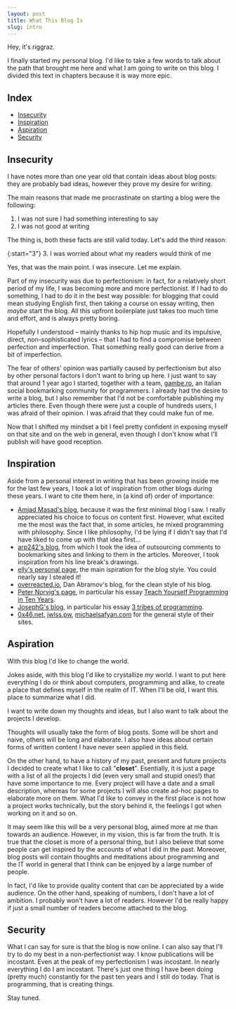 ```yaml
---
layout: post
title: What This Blog Is
slug: intro
---
```


Hey, it's riggraz.

I finally started my personal blog. I'd like to take a few words to talk about the path that brought me here and what I am going to write on this blog. I divided this text in chapters because it is way more epic.

## Index <!-- omit in toc -->
- [Insecurity](#insecurity)
- [Inspiration](#inspiration)
- [Aspiration](#aspiration)
- [Security](#security)

## Insecurity

I have notes more than one year old that contain ideas about blog posts: they are probably bad ideas, however they prove my desire for writing.

The main reasons that made me procrastinate on starting a blog were the following:

1. I was not sure I had something interesting to say
2. I was not good at writing

The thing is, both these facts are still valid today. Let's add the third reason:

{:start="3"}
3. I was worried about what my readers would think of me

Yes, that was the main point. I was insecure. Let me explain.

Part of my insecurity was due to perfectionism: in fact, for a relatively short period of my life, I was becoming more and more perfectionist. If I had to do something, I had to do it in the best way possible: for blogging that could mean studying English first, then taking a course on essay writing, then *maybe* start the blog. All this upfront boilerplate just takes too much time and effort, and is always pretty boring.

Hopefully I understood – mainly thanks to hip hop music and its impulsive, direct, non-sophisticated lyrics – that I had to find a compromise between perfection and imperfection. That something really good can derive from a bit of imperfection.

The fear of others' opinion was partially caused by perfectionism but also by other personal factors I don't want to bring up here. I just want to say that around 1 year ago I started, together with a team, [gambe.ro](https://gambe.ro/), an italian social bookmarking community for programmers. I already had the desire to write a blog, but I also remember that I'd not be comfortable publishing my articles there. Even though there were just a couple of hundreds users, I was afraid of their opinion. I was afraid that they could make fun of me.

Now that I shifted my mindset a bit I feel pretty confident in exposing myself on that site and on the web in general, even though I don't know what I'll publish will have good reception.

## Inspiration

Aside from a personal interest in writing that has been growing inside me for the last few years, I took a lot of inspiration from other blogs during these years. I want to cite them here, in (a kind of) order of importance:

- [Amjad Masad's blog](https://amasad.me/), because it was the first minimal blog I saw. I really appreciated his choice to focus on content first. However, what excited me the most was the fact that, in some articles, he mixed programming with philosophy. Since I like philosophy, I'd be lying if I didn't say that I'd have liked to come up with that idea first...
- [arp242's blog](https://www.arp242.net/), from which I took the idea of outsourcing comments to bookmarking sites and linking to them in the articles. Moreover, I took inspiration from his line break's drawings.
- [elly's personal page](http://tilde.town/~elly/), the main ispiration for the blog style. You could nearly say I stealed it!
- [overreacted.io](https://overreacted.io/), Dan Abramov's blog, for the clean style of his blog.
- [Peter Norvig's page](http://www.norvig.com/), in particular his essay [Teach Yourself Programming in Ten Years](http://www.norvig.com/21-days.html).
- [JosephG's blog](https://josephg.com/blog/), in particular his essay [3 tribes of programming](https://josephg.com/blog/3-tribes/).
- [0x46.net](https://0x46.net/), [jwlss.pw](https://jwlss.pw/), [michaelsafyan.com](https://www.michaelsafyan.com/) for the general style of their sites.

## Aspiration

With this blog I'd like to change the world.

Jokes aside, with this blog I'd like to crystallize *my* world. I want to put here everything I do or think about computers, programming and alike, to create a place that defines myself in the realm of IT. When I'll be old, I want this place to summarize what I did.

I want to write down my thoughts and ideas, but I also want to talk about the projects I develop.

Thoughts will usually take the form of blog posts. Some will be short and naive, others will be long and elaborate. I also have ideas about certain forms of written content I have never seen applied in this field.

On the other hand, to have a history of my past, present and future projects I decided to create what I like to call "**closet**". Esentially, it is just a page with a list of all the projects I did (even very small and stupid ones!) that have some importance to me. Every project will have a date and a small description, whereas for some projects I will also create ad-hoc pages to elaborate more on them. What I'd like to convey in the first place is not how a project works technically, but the story behind it, the feelings I got when working on it and so on.

It may seem like this will be a very personal blog, aimed more at me than towards an audience. However, in my vision, this is far from the truth. It is true that the closet is more of a personal thing, but I also believe that some people can get inspired by the accounts of what I did in the past. Moreover, blog posts will contain thoughts and meditations about programming and the IT world in general that I think can be enjoyed by a large number of people.

In fact, I'd like to provide quality content that can be appreciated by a wide audience. On the other hand, speaking of numbers, I don't have a lot of ambition. I probably won't have a lot of readers. However I'd be really happy if just a small number of readers become attached to the blog.

## Security

What I can say for sure is that the blog is now online. I can also say that I'll try to do my best in a non-perfectionist way. I know publications will be incostant. Even at the peak of my perfectionism I was incostant. In nearly everything I do I am incostant. There's just one thing I have been doing (pretty much) constantly for the past ten years and I still do today. That is programming, that is creating things.

Stay tuned.
